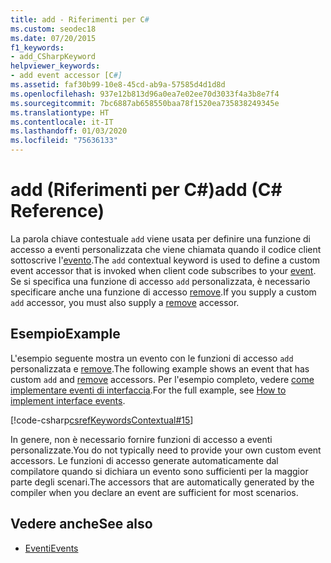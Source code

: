 ```yaml
---
title: add - Riferimenti per C#
ms.custom: seodec18
ms.date: 07/20/2015
f1_keywords:
- add_CSharpKeyword
helpviewer_keywords:
- add event accessor [C#]
ms.assetid: faf30b99-10e8-45cd-ab9a-57585d4d1d8d
ms.openlocfilehash: 937e12b813d96a0ea7e02ee70d3033f4a3b8e7f4
ms.sourcegitcommit: 7bc6887ab658550baa78f1520ea735838249345e
ms.translationtype: HT
ms.contentlocale: it-IT
ms.lasthandoff: 01/03/2020
ms.locfileid: "75636133"
---
```

# <a name="add-c-reference"></a><span data-ttu-id="1ad25-102">add (Riferimenti per C#)</span><span class="sxs-lookup"><span data-stu-id="1ad25-102">add (C# Reference)</span></span>
<span data-ttu-id="1ad25-103">La parola chiave contestuale `add` viene usata per definire una funzione di accesso a eventi personalizzata che viene chiamata quando il codice client sottoscrive l'[evento](./event.md).</span><span class="sxs-lookup"><span data-stu-id="1ad25-103">The `add` contextual keyword is used to define a custom event accessor that is invoked when client code subscribes to your [event](./event.md).</span></span> <span data-ttu-id="1ad25-104">Se si specifica una funzione di accesso `add` personalizzata, è necessario specificare anche una funzione di accesso [remove](./remove.md).</span><span class="sxs-lookup"><span data-stu-id="1ad25-104">If you supply a custom `add` accessor, you must also supply a [remove](./remove.md) accessor.</span></span>  
  
## <a name="example"></a><span data-ttu-id="1ad25-105">Esempio</span><span class="sxs-lookup"><span data-stu-id="1ad25-105">Example</span></span>  
<span data-ttu-id="1ad25-106">L'esempio seguente mostra un evento con le funzioni di accesso `add` personalizzata e [remove](./remove.md).</span><span class="sxs-lookup"><span data-stu-id="1ad25-106">The following example shows an event that has custom `add` and [remove](./remove.md) accessors.</span></span> <span data-ttu-id="1ad25-107">Per l'esempio completo, vedere [come implementare eventi di interfaccia](../../programming-guide/events/how-to-implement-interface-events.md).</span><span class="sxs-lookup"><span data-stu-id="1ad25-107">For the full example, see [How to implement interface events](../../programming-guide/events/how-to-implement-interface-events.md).</span></span>
  
[!code-csharp[csrefKeywordsContextual#15](~/samples/snippets/csharp/VS_Snippets_VBCSharp/csrefKeywordsContextual/CS/csrefKeywordsContextual.cs#15)]
  
 <span data-ttu-id="1ad25-108">In genere, non è necessario fornire funzioni di accesso a eventi personalizzate.</span><span class="sxs-lookup"><span data-stu-id="1ad25-108">You do not typically need to provide your own custom event accessors.</span></span> <span data-ttu-id="1ad25-109">Le funzioni di accesso generate automaticamente dal compilatore quando si dichiara un evento sono sufficienti per la maggior parte degli scenari.</span><span class="sxs-lookup"><span data-stu-id="1ad25-109">The accessors that are automatically generated by the compiler when you declare an event are sufficient for most scenarios.</span></span>  
  
## <a name="see-also"></a><span data-ttu-id="1ad25-110">Vedere anche</span><span class="sxs-lookup"><span data-stu-id="1ad25-110">See also</span></span>

- [<span data-ttu-id="1ad25-111">Eventi</span><span class="sxs-lookup"><span data-stu-id="1ad25-111">Events</span></span>](../../programming-guide/events/index.md)
